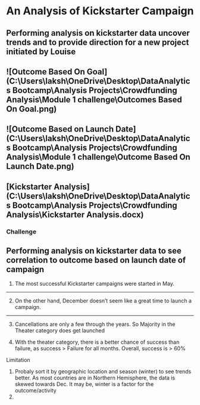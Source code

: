 # An Analysis of Kickstarter Campaign
Performing analysis on kickstarter data uncover trends and to provide direction for a new project initiated by Louise
---
![Outcome Based On Goal](C:\Users\laksh\OneDrive\Desktop\DataAnalytics Bootcamp\Analysis Projects\Crowdfunding Analysis\Module 1 challenge\Outcomes Based On Goal.png)
---
![Outcome Based on Launch Date](C:\Users\laksh\OneDrive\Desktop\DataAnalytics Bootcamp\Analysis Projects\Crowdfunding Analysis\Module 1 challenge\Outcome Based On Launch Date.png)
---
[Kickstarter Analysis](C:\Users\laksh\OneDrive\Desktop\DataAnalytics Bootcamp\Analysis Projects\Crowdfunding Analysis\Kickstarter Analysis.docx)
---
### Challenge
Performing analysis on kickstarter data to see correlation to outcome based on launch date of campaign 
---
1. The most successful Kickstarter campaigns were started in May. 
---
2. On the other hand, December  doesn’t seem like a great time to launch a campaign. 
---
3. Cancellations are only a few through the years. So Majority in the Theater category does get launched

4. With the theater category, there is a better chance of success than failure, as success > Failure for all months. Overall, success is > 60%

Limitation
1. Probaly sort it by geographic location and season (winter) to see trends better. As most countries are in Northern Hemisphere, the data is skewed towards Dec. It may be, winter is a factor for the outcome/activity
2. 
